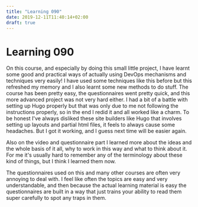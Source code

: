 ```yaml
---
title: "Learning 090"
date: 2019-12-11T11:40:14+02:00
draft: true
---
```


# Learning 090

On this course, and especially by doing this small little project, I have learnt some good and practical ways of actually using DevOps mechanisms and techniques very easily! I have used some techniques like this before but this refreshed my memory and I also learnt some new methods to do stuff. The course has been pretty easy, the questionnaires went pretty quick, and this more advanced project was not very hard either. I had a bit of a battle with setting up Hugo properly but that was only due to me not following the instructions properly, so in the end I redid it and all worked like a charm. To be honest I've always disliked these site builders like Hugo that involves setting up layouts and partial html files, it feels to always cause some headaches. But I got it working, and I guess next time will be easier again.

Also on the video and questionnaire part I learned more about the ideas and the whole basis of it all, why to work in this way and what to think about it. For me it's usually hard to remember any of the terminology about these kind of things, but I think I learned them now.

The questionnaires used on this and many other courses are often very annoying to deal with. I feel like often the topics are easy and very understandable, and then because the actual learning material is easy the questionnaires are built in a way that just trains your ability to read them super carefully to spot any traps in them. 

